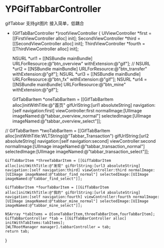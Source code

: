 # YPGifTabbarController
gifTabbar
支持git图片
接入简单，低耦合

+ (GifTabBarController *)rootViewController {
    UIViewController *first = [[FirstViewController alloc] init];
    SecondViewController *third = [[SecondViewController alloc] init];
    ThirdViewController *fourth = [[ThirdViewController alloc] init];
    
    NSURL *url1 = [[NSBundle mainBundle] URLForResource:@"btn_overview" withExtension:@"gif"];
//    NSURL *url2 = [[NSBundle mainBundle] URLForResource:@"btn_transfer" withExtension:@"gif"];
    NSURL *url3 = [[NSBundle mainBundle] URLForResource:@"btn_fx" withExtension:@"gif"];
    NSURL *url4 = [[NSBundle mainBundle] URLForResource:@"btn_mine" withExtension:@"gif"];

    GifTabBarItem *oneTabBarItem = [[GifTabBarItem alloc]initWithTitle:@"首页" gifUrlString:[url1 absoluteString] navigation:[self navigation:first] viewController:first normalImage:[UIImage imageNamed:@"tabbar_overview_normal"] selectedImage:[UIImage imageNamed:@"tabbar_overview_select"]];
    
//    GifTabBarItem *twoTabBarItem = [[GifTabBarItem alloc]initWithTitle:WLTString(@"Tabbar_Transaction") gifUrlString:[url2 absoluteString] navigation:[self navigation:second] viewController:second normalImage:[UIImage imageNamed:@"tabbar_transaction_normal"] selectedImage:[UIImage imageNamed:@"tabbar_transaction_select"]];
    
    GifTabBarItem *threeTabBarItem = [[GifTabBarItem alloc]initWithTitle:@"发现" gifUrlString:[url3 absoluteString] navigation:[self navigation:third] viewController:third normalImage:[UIImage imageNamed:@"tabbar_find_normal"] selectedImage:[UIImage imageNamed:@"tabbar_find_select"]];
    
    GifTabBarItem *fourTabBarItem = [[GifTabBarItem alloc]initWithTitle:@"我的" gifUrlString:[url4 absoluteString] navigation:[self navigation:fourth] viewController:fourth normalImage:[UIImage imageNamed:@"tabbar_mine_normal"] selectedImage:[UIImage imageNamed:@"tabbar_mine_select"]];
    
    NSArray *tabItems = @[oneTabBarItem,threeTabBarItem,fourTabBarItem];
    GifTabBarController *tab = [[GifTabBarController alloc] initWithTabItems:tabItems];
    [WLTRootManager manager].tabbarController = tab;
    return tab;
}
